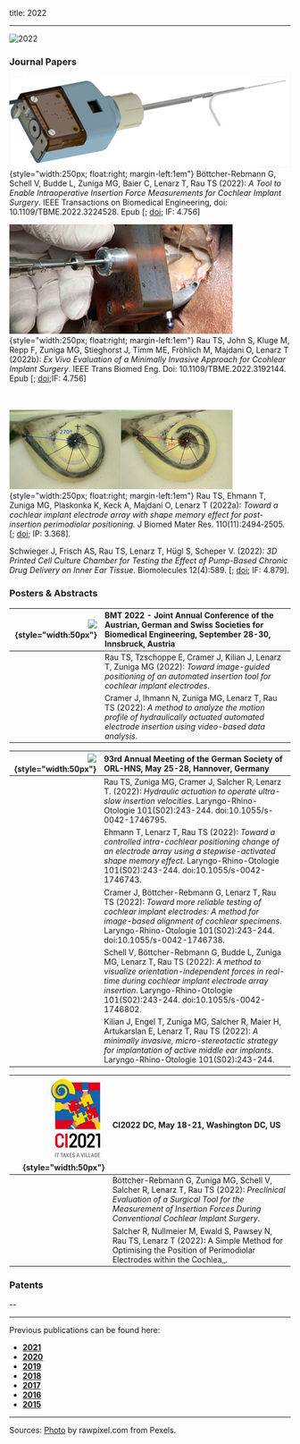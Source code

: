 title: 2022
- - -
![2022](BannerPaper2022.jpg)

### Journal Papers

<!-- Aufbau eines Eintrags in der Rubrik "Journal Papers" -->
<!-- Grafical Abstract einfügen mittels: ![GraficalAbstract](FileName.jpg){style="width:400px; float:left; margin-right:1em"} - Die Grafik muss dafür als Datei FilneName.jpg im Ordner /cas/publications/ gespeichert sein. Über den Wert width:400px kann die Breite noch angepasst werden, so dass es mit dem umfließenden Text gut aussieht. -->
<!-- Stern-Icon einfügen mittels: <span class="glyphicon glyphicon-star" aria-hidden="true"></span> -->
<!-- Autorenliste; Titel des Artikels kursiv durch vorangestellste und nachfolgend Unterstriche -->
<!-- in eckigen Klammern \[ und \] folgen dann Links auf den Volltext und die DOI sowie den Impact-Faktor, falls vorhanden: -->
<!-- \[[<span class="glyphicon glyphicon-file" aria-hidden="true"></span>](https://www.LinkAufVolltext.pdf) bzw. [<span class="glyphicon glyphicon-link" aria-hidden="true"></span> doi](https://www.LinkAufDOI); IF: 3.239\] -->

![GraficalAbstract](GraficalAbstract_Boettcher2022.jpg){style="width:250px; float:right; margin-left:1em"}
<span class="glyphicon glyphicon-star" aria-hidden="true"></span>
Böttcher-Rebmann G, Schell V, Budde L, Zuniga MG, Baier C, Lenarz T, Rau TS (2022): _A Tool to Enable Intraoperative Insertion Force Measurements for Cochlear Implant Surgery_. IEEE Transactions on Biomedical Engineering, doi: 10.1109/TBME.2022.3224528. Epub \[[<span class="glyphicon glyphicon-file" aria-hidden="true"></span>](https://ieeexplore.ieee.org/stamp/stamp.jsp?tp=&arnumber=9963684); [<span class="glyphicon glyphicon-link" aria-hidden="true"></span> doi](https://ieeexplore.ieee.org/document/9963684); IF: 4.756\]

![GraficalAbstract](GraficalAbstract_Rau2022b.jpg){style="width:250px; float:right; margin-left:1em"}
<span class="glyphicon glyphicon-star" aria-hidden="true"></span>
Rau TS, John S, Kluge M, Repp F, Zuniga MG, Stieghorst J, Timm ME, Fröhlich M, Majdani O, Lenarz T (2022b): _Ex Vivo Evaluation of a Minimally Invasive Approach for Ccohlear Implant Surgery_. IEEE Trans Biomed Eng. Doi: 10.1109/TBME.2022.3192144. Epub \[[<span class="glyphicon glyphicon-file" aria-hidden="true"></span>](https://ieeexplore.ieee.org/stamp/stamp.jsp?tp=&arnumber=9851918); [<span class="glyphicon glyphicon-link" aria-hidden="true"></span> doi](https://ieeexplore.ieee.org/document/9851918);IF: 4.756\]
<br>
<br>
<br>

![GraficalAbstract](GraficalAbstract_Rau2022a.jpg){style="width:250px; float:right; margin-left:1em"}
<span class="glyphicon glyphicon-star" aria-hidden="true"></span>
Rau TS, Ehmann T, Zuniga MG, Plaskonka K, Keck A, Majdani O, Lenarz T (2022a): _Toward a cochlear implant electrode array with shape memory effect for post-insertion perimodiolar positioning._ J Biomed Mater Res. 110(11):2494‐2505. \[[<span class="glyphicon glyphicon-file" aria-hidden="true"></span>](https://onlinelibrary.wiley.com/doi/epdf/10.1002/jbm.b.35107); [<span class="glyphicon glyphicon-link" aria-hidden="true"></span> doi](https://doi.org/10.1002/jbm.b.35107); IP: 3.368\].

<span class="glyphicon glyphicon-star" aria-hidden="true"></span>
Schwieger J, Frisch AS, Rau TS, Lenarz T, Hügl S, Scheper V. (2022): _3D Printed Cell Culture Chamber for Testing the Effect of Pump-Based Chronic Drug Delivery on Inner Ear Tissue._ Biomolecules 12(4):589. \[[<span class="glyphicon glyphicon-file" aria-hidden="true"></span>](https://www.mdpi.com/2218-273X/12/4/589/pdf); [<span class="glyphicon glyphicon-link" aria-hidden="true"></span> doi](https://doi.org/10.3390/biom12040589); IF: 4.879\]. 


### Posters & Abstracts

| ![](EmptyLogo50px.jpg){style="width:50px"}| BMT 2022 - Joint Annual Conference of the Austrian, German and Swiss Societies for Biomedical Engineering, September 28-30, Innsbruck, Austria|
|-:|:------|
|  | Rau TS, Tzschoppe E, Cramer J, Kilian J, Lenarz T, Zuniga MG (2022): _Toward image-guided positioning of an automated insertion tool for cochlear implant electrodes_. |
|  | Cramer J, Ihmann N, Zuniga MG, Lenarz T, Rau TS (2022): _A method to analyze the motion profile of hydraulically actuated automated electrode insertion using video-based data analysis_. |


| ![](EmptyLogo50px.jpg){style="width:50px"}  | 93rd Annual Meeting of the German Society of ORL-HNS, May 25-28, Hannover, Germany |
|-:|:------| 
|  | Rau TS, Zuniga MG, Cramer J, Salcher R, Lenarz T. (2022): _Hydraulic actuation to operate ultra-slow insertion velocities_. Laryngo-Rhino-Otologie 101(S02):243-244. doi:10.1055/s-0042-1746795. |
|  | Ehmann T, Lenarz T, Rau TS (2022): _Toward a controlled intra-cochlear positioning change of an electrode array using a stepwise-activated shape memory effect_. Laryngo-Rhino-Otologie 101(S02):243-244. doi:10.1055/s-0042-1746743. |
|  | Cramer J, Böttcher-Rebmann G, Lenarz T, Rau TS (2022): _Toward more reliable testing of cochlear implant electrodes: A method for image-based alignment of cochlear specimens_. Laryngo-Rhino-Otologie 101(S02):243-244. doi:10.1055/s-0042-1746738. |
|  | Schell V, Böttcher-Rebmann G, Budde L, Zuniga MG, Lenarz T, Rau TS (2022): _A method to visualize orientation-independent forces in real-time during cochlear implant electrode array insertion_. Laryngo-Rhino-Otologie 101(S02):243-244. doi:10.1055/s-0042-1746802. |
|  | Kilian J, Engel T, Zuniga MG, Salcher R, Maier H, Artukarslan E, Lenarz T, Rau TS (2022): _A minimally invasive, micro-stereotactic strategy for implantation of active middle ear implants_. Laryngo-Rhino-Otologie 101(S02):243-244. |


| ![](LogoCI2021.jpg){style="width:50px"} | CI2022 DC, May 18-21, Washington DC, US | 
|-:|:------| 
|  | Böttcher-Rebmann G, Zuniga MG, Schell V, Salcher R, Lenarz T, Rau TS (2022): _Preclinical Evaluation of a Surgical Tool for the Measurement of Insertion Forces During Conventional Cochlear Implant Surgery_. |
|  | Salcher R, Nullmeier M, Ewald S, Pawsey N, Rau TS, Lenarz T (2022): A Simple Method for Optimising the Position of Perimodiolar Electrodes within the Cochlea_. |


### Patents
--

- - -

Previous publications can be found here:

* [**2021**](t2021.html)
* [**2020**](u2020.html)
* [**2019**](v2019.html)
* [**2018**](w2018.html)
* [**2017**](x2017.html)
* [**2016**](y2016.html)
* [**2015**](z2015.html)

- - - 
Sources: [Photo](https://www.pexels.com/photo/woman-uses-black-typewriter-917476) by rawpixel.com from Pexels.
